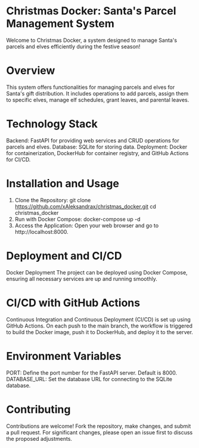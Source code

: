 # Christmas Docker: Santa's Parcel Management System
Welcome to Christmas Docker, a system designed to manage Santa's parcels and elves efficiently during the festive season!

# Overview
This system offers functionalities for managing parcels and elves for Santa's gift distribution. It includes operations to add parcels, assign them to specific elves, manage elf schedules, grant leaves, and parental leaves.

# Technology Stack
Backend: FastAPI for providing web services and CRUD operations for parcels and elves.
Database: SQLite for storing data.
Deployment: Docker for containerization, DockerHub for container registry, and GitHub Actions for CI/CD.

# Installation and Usage
1. Clone the Repository:
git clone https://github.com/xAleksandrax/christmas_docker.git
cd christmas_docker
2. Run with Docker Compose:
docker-compose up -d
3. Access the Application:
Open your web browser and go to http://localhost:8000.

# Deployment and CI/CD
Docker Deployment
The project can be deployed using Docker Compose, ensuring all necessary services are up and running smoothly.

# CI/CD with GitHub Actions
Continuous Integration and Continuous Deployment (CI/CD) is set up using GitHub Actions. On each push to the main branch, the workflow is triggered to build the Docker image, push it to DockerHub, and deploy it to the server.

# Environment Variables
PORT: Define the port number for the FastAPI server. Default is 8000.
DATABASE_URL: Set the database URL for connecting to the SQLite database.
# Contributing
Contributions are welcome! Fork the repository, make changes, and submit a pull request. For significant changes, please open an issue first to discuss the proposed adjustments.
